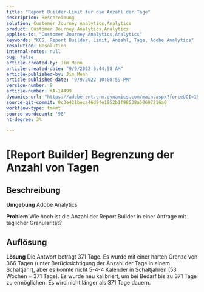 ```yaml
---
title: "Report Builder-Limit für die Anzahl der Tage"
description: Beschreibung
solution: Customer Journey Analytics,Analytics
product: Customer Journey Analytics,Analytics
applies-to: "Customer Journey Analytics,Analytics"
keywords: "KCS, Report Builder, Limit, Anzahl, Tage, Adobe Analytics"
resolution: Resolution
internal-notes: null
bug: false
article-created-by: Jim Menn
article-created-date: "9/9/2022 6:44:58 AM"
article-published-by: Jim Menn
article-published-date: "9/9/2022 10:08:59 PM"
version-number: 9
article-number: KA-14499
dynamics-url: "https://adobe-ent.crm.dynamics.com/main.aspx?forceUCI=1&pagetype=entityrecord&etn=knowledgearticle&id=fcd64fe9-0a30-ed11-9db1-0022480866ad"
source-git-commit: 0c3e421beca46d9fe1952b1f98538a50697216a0
workflow-type: tm+mt
source-wordcount: '98'
ht-degree: 3%

---
```


# [Report Builder] Begrenzung der Anzahl von Tagen

## Beschreibung


<b>Umgebung</b>
Adobe Analytics

<b>Problem</b>
Wie hoch ist die Anzahl der Report Builder in einer Anfrage mit täglicher Granularität?


## Auflösung


<b>Lösung</b>
Die Antwort beträgt 371 Tage.
Es wurde mit einer harten Grenze von 366 Tagen (unter Berücksichtigung der Anzahl der Tage in einem Schaltjahr), aber es konnte nicht 5-4-4 Kalender in Schaltjahren (53 Wochen = 371 Tage).
Es wurde neu kalibriert, um bei Bedarf bis zu 371 Tage zu ermöglichen.
Es wird nicht länger als 371 Tage dauern.
